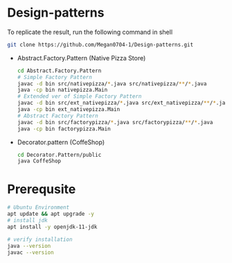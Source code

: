 # Design-patterns

To replicate the result, run the following command in shell
```bash
git clone https://github.com/Megan0704-1/Design-patterns.git
```

- Abstract.Factory.Pattern (Native Pizza Store)
    ```bash
    cd Abstract.Factory.Pattern
    # Simple Factory Pattern
    javac -d bin src/nativepizza/*.java src/nativepizza/**/*.java
    java -cp bin nativepizza.Main
    # Extended ver of Simple Factory Pattern
    javac -d bin src/ext_nativepizza/*.java src/ext_nativepizza/**/*.java
    java -cp bin ext_nativepizza.Main
    # Abstract Factory Pattern
    javac -d bin src/factorypizza/*.java src/factorypizza/**/*.java
    java -cp bin factorypizza.Main
    ```
- Decorator.pattern (CoffeShop)
    ```bash
    cd Decorator.Pattern/public
    java CoffeShop
    ```

# Prerequsite
```bash
# Ubuntu Environment
apt update && apt upgrade -y
# install jdk
apt install -y openjdk-11-jdk

# verify installation
java --version
javac --version

```
